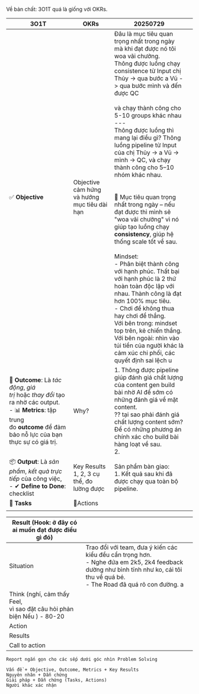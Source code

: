 Về bản chất: 3O1T quá là giống với OKRs. 

| **3O1T**                                                                                                                                                                    | **OKRs**                                     | 20250729                                                                                                                                                                                                                                                                                                                                                                                                                                                                                                                                                                                                                                                                                                                                                                                                                                                                                                                                            |     |
| --------------------------------------------------------------------------------------------------------------------------------------------------------------------------- | -------------------------------------------- | --------------------------------------------------------------------------------------------------------------------------------------------------------------------------------------------------------------------------------------------------------------------------------------------------------------------------------------------------------------------------------------------------------------------------------------------------------------------------------------------------------------------------------------------------------------------------------------------------------------------------------------------------------------------------------------------------------------------------------------------------------------------------------------------------------------------------------------------------------------------------------------------------------------------------------------------------- | --- |
| ✅ **Objective**                                                                                                                                                             | Objective cảm hứng và hướng mục tiêu dài hạn | Đâu là mục tiêu quan trọng nhất trong ngày mà khi đạt được nó tôi woa vãi chưởng. <br>Thông được luồng chạy consistence từ Input chị Thủy -> qua bước a Vũ -> qua bước mình và đến được QC<br><br>và chạy thành công cho 5-10 groups khác nhau <br>---<br>Thông được luồng thì mang lại điều gì? Thông luồng pipeline từ Input của chị Thủy → a Vũ → mình → QC, và chạy thành công cho 5–10 nhóm khác nhau.<br><br><br>🎯 Mục tiêu quan trọng nhất trong ngày – nếu đạt được thì mình sẽ "woa vãi chưởng" vì nó giúp tạo luồng chạy **consistency**, giúp hệ thống scale tốt về sau.<br><br>Mindset: <br>- Phân biệt thành công với hạnh phúc. Thất bại với hạnh phúc là 2 thứ hoàn toàn độc lập với nhau. Thành công là đạt hơn 100% mục tiêu. <br>- Chơi để không thua hay chơi để thắng. <br>Với bên trong: mindset top trên, kẻ chiến thắng. <br>Với bên ngoài: nhìn vào túi tiền của người khác là cảm xúc chi phối, các quyết định sai lệch u |     |
| 🎯 **Outcome**: Là _tác động_, _giá trị_ hoặc _thay đổi_ tạo ra nhờ các output.<br>- 📊 **Metrics**: tập trung đo **outcome** để đảm bảo nỗ lực của bạn thực sự có giá trị. | Why?                                         | 1. Thông được pipeline giúp đánh giá chất lượng của content gen build bài nhờ AI để sớm có những đánh giá về mặt content. <br>?? tại sao phải đánh giá chất lượng content sớm? Để có những phương án chính xác cho build bài hàng loạt về sau. <br>2. <br>                                                                                                                                                                                                                                                                                                                                                                                                                                                                                                                                                                                                                                                                                          |     |
| 📦 **Output**: Là _sản phẩm_, _kết quả trực tiếp_ của công việc,<br>- ✔ **Define to Done**: checklist                                                                       | Key Results 1, 2, 3 cụ thể, đo lường được    | Sản phẩm bàn giao: <br>1. Kết quả sau khi đã được chạy qua toàn bộ pipeline.                                                                                                                                                                                                                                                                                                                                                                                                                                                                                                                                                                                                                                                                                                                                                                                                                                                                        |     |
| 🧩 **Tasks**                                                                                                                                                                | 🧩Actions                                    |                                                                                                                                                                                                                                                                                                                                                                                                                                                                                                                                                                                                                                                                                                                                                                                                                                                                                                                                                     |     |
|                                                                                                                                                                             |                                              |                                                                                                                                                                                                                                                                                                                                                                                                                                                                                                                                                                                                                                                                                                                                                                                                                                                                                                                                                     |     |




| Result (Hook: ở đây có ai muốn đạt được điều gì đó)                            | <br>                                                                                                                                                                                    |
| ------------------------------------------------------------------------------ | --------------------------------------------------------------------------------------------------------------------------------------------------------------------------------------- |
| Situation                                                                      | Trao đổi với team, đưa ý kiến các kiểu đều cẩn trọng hơn. <br>- Nghe đứa em 2k5, 2k4 feedback dường như bình tĩnh như ko, cái tôi thu về quá bé. <br>- The Road đã quá rõ con đường.  a |
| Think (nghĩ, cảm thấy Feel, <br>vì sao đặt câu hỏi phản biện Nếu ) - 80-20<br> |                                                                                                                                                                                         |
| Action                                                                         |                                                                                                                                                                                         |
| Results                                                                        |                                                                                                                                                                                         |
| Call to action                                                                 |                                                                                                                                                                                         |

```
Report ngắn gọn cho các sếp dưới góc nhìn Problem Solving

Vấn đề + Objective, Outcome, Metrics + Key Results
Nguyên nhân + Dẫn chứng 
Giải pháp + Dẫn chứng (Tasks, Actions) 
Người khác xác nhận
```


